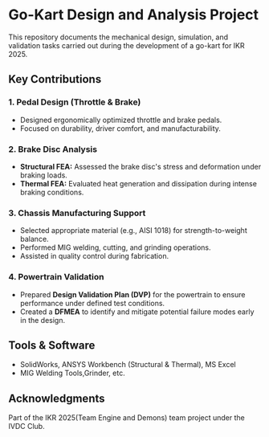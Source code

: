 # Go-Kart Design and Analysis Project 

This repository documents the mechanical design, simulation, and validation tasks carried out during the development of a go-kart for IKR 2025.

## Key Contributions

### 1. Pedal Design (Throttle & Brake)
- Designed ergonomically optimized throttle and brake pedals.
- Focused on durability, driver comfort, and manufacturability.
  
### 2. Brake Disc Analysis
- **Structural FEA:** Assessed the brake disc's stress and deformation under braking loads.
- **Thermal FEA:** Evaluated heat generation and dissipation during intense braking conditions.

### 3. Chassis Manufacturing Support
- Selected appropriate material (e.g., AISI 1018) for strength-to-weight balance.
- Performed MIG welding, cutting, and grinding operations.
- Assisted in quality control during fabrication.

### 4. Powertrain Validation
- Prepared **Design Validation Plan (DVP)** for the powertrain to ensure performance under defined test conditions.
- Created a **DFMEA** to identify and mitigate potential failure modes early in the design.

## Tools & Software
- SolidWorks, ANSYS Workbench (Structural & Thermal), MS Excel
- MIG Welding Tools,Grinder, etc.


## Acknowledgments
Part of the IKR 2025(Team Engine and Demons) team project under the IVDC Club.
